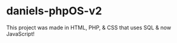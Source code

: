 # daniels-phpOS-v2
This project was made in HTML, PHP, &amp; CSS that uses SQL &amp; now JavaScript!
